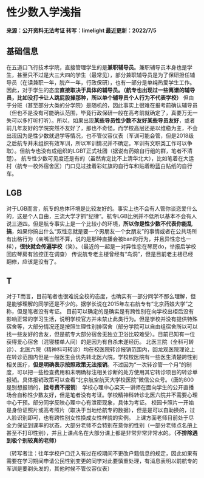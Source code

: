 # 性少数入学浅指

**来源：公开资料无法考证 转写：limelight 最近更新：2022/7/5**

## 基础信息

在五道口飞行技术学院，直接管理学生的是**兼职辅导员**。兼职辅导员本身也是学生，甚至只不过是大三大四的学生（最常见），部分兼职辅导员是为了保研担任辅导员（在读兼职一年，脱产一年，行政保研），也有一部分是单纯热爱学生工作。因此，对于学生的态度**直接取决于具体的辅导员。（航专也出现过一些离谱的辅导员，比如没打卡让人跳屁股操那种，所以单个辅导员个人行为不代表学校）** 但由于分班（甚至部分大类的分学院）是随机的，因此事实上很难在报考前确认辅导员（但也不是没有可能确认范围，毕竟行政保研一般在高考前就确定了，真要万无一失可以多打听打听）。所以，如果出现**某些导员性少数不友好某些导员友好**，或者前几年友好的学院突然不友好了，那也不奇怪。而学校高层还是以维稳为主，不会出现因为是性少数就退学等情况，也不管仪容仪表（军训可能会管，但是2018级之后航专并未组织有效军训，所以军训情况并不确定。军训有文职类工作可以争取）。但航专也没有成组织的LGBT正式社团（据说有药娘自行组的群，笔者不清楚）。
航专性少数可见度还是有的（虽然肯定比不上清华北大），比如笔着在大运村（航专一校外宿舍区）门口见过挂着彩虹旗的自行车和贴着粉蓝白贴纸的自行车。

## LGB

对于LGB而言，航专的总体环境是比较友好的。事实上也不会有人管你谈恋爱什么的，这是个人自由，三流大学才抓“纪律”。航专LGB比例并不低所以基本不会有人说三道四。但是航专事实上是一个比较小的环境，**所以你是性少数不代表你能乱搞**，如果你搞出什么“双性恋就是要一个男朋友一个女朋友”的事情或者在公共场所有出格行为（亲嘴当然不算，说的是那种直播会被ban的行为，并且异性恋也一样），**很快就会传遍学校**（笑）。（最近的一起是一对异性恋在琴房do，举报后学校回应琴房有监控正在调查）
传说航专老主楼曾经有“鸟洞”，但是目前老主楼已经翻修，应该是没有了。

## T

对于T而言，目前笔者也很难说全校的态度，也确实有一部分同学不那么理解，但是能够理解的同学还是不少的。据学长说在2015年左右航专有“北京药娘大学”之称，但是笔者没有考证。
目前可以确定的是确实是有跨性别在向学校出柜后没有影响正常的学习生活，说明学校官方并未禁止此类行为。但是学校并没有提供特殊宿舍等，大部分情况还是按照生理性别排宿舍（部分学院可以自由组宿舍所以可以找一些友好的舍友，但是航专大部分宿舍无独立卫浴比较难受）。目前已知有一位获得爱心宿舍（混寝楼单人间）的是因为有自杀未遂经历。
北医三院（全科可转诊）、北医六院（精神科可转诊）均在校医院转诊报销范围内，回龙观医院理论上在转诊范围内但是一般医生会优先转北医六院。学校校医院有一些医生清楚跨性别相关医疗，**但是明确表示按照政策无法报销**。不过因为“一次转诊管一个月”的制度，可以把一些检查费用和未明确标注相关诊断的处方使用其它转诊项目的转诊单报销。具体报销政策可以查看“北京航空航天大学校医院”微信公众号。（唐的800是别想报销的，**挂号费不报销**）
学校心理中心梁天一讲师在面向学生的公开直播场合自称性少数友好，但是笔者没有考证。学校精神科转诊北医六院并不需要心理中心干预。部分同学反映心理中心有泄密现象，具体为考证。
校园卡照片一开始是身份证照片或高考照片（取决于当地给航专的数据），但是是可以自助换的，过人脸识别即可，也有跨性别女性换成女性样貌的实例。
上课方面老师目前处于尽全力保证到课率的状态，大部分老师不会特别在意你的性别（一部分老师点名册上甚至不打印性别），并且上课点名在大部分课上都是非常非常非常水的。**（不排除遇到极个别较真的老师）**

（转写者注：往年学校户口迁入有过在校期间不更改户籍信息的规定，因此如果有需要在学习期间申请公民性别变更的同学对此要慎重处理，有消息表明以前航专的军训是要剃头发的，其他时候不管仪容仪表）